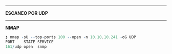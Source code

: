 
---
**ESCANEO POR UDP**

---
**NMAP**
```r
❯ nmap -sU --top-ports 100 --open -n 10.10.10.241 -oG UDP
PORT    STATE SERVICE
161/udp open  snmp
```